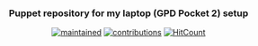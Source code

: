 <div align="center">
    <h3 align="center">
    	Puppet repository for my laptop (GPD Pocket 2) setup
    </h3>
</div>

<div align="center">
	
[![maintained](https://img.shields.io/maintenance/yes/2020?label=maintained&style=flat-square)](https://github.com/kelaun/puppet/commits/gpd2) [![contributions](https://img.shields.io/badge/contribution-welcome-brightgreen&?style=flat-square)](https://github.com/kelaun/puppet/pulls) [![HitCount](http://hits.dwyl.com/kelaun/puppet.svg)](http://hits.dwyl.com/kelaun/puppet)

</div>
